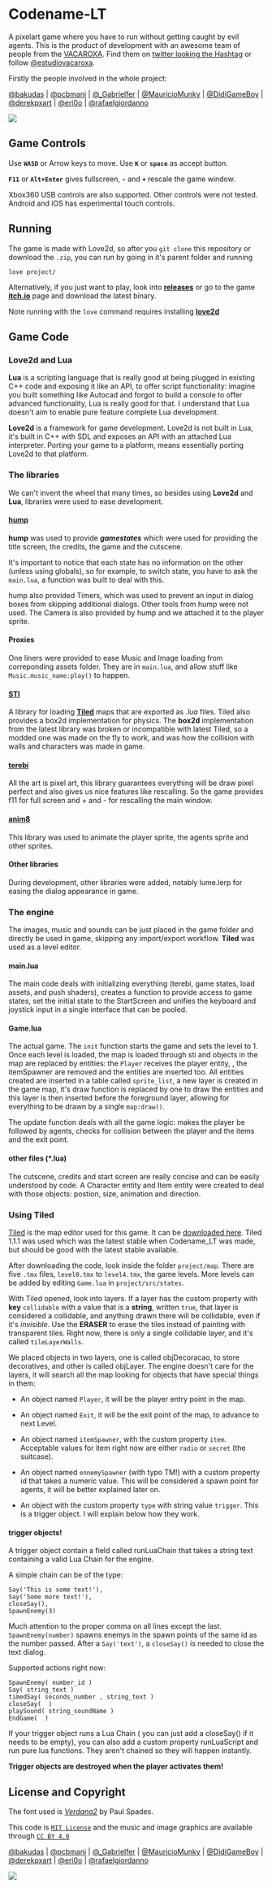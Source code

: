 # Codename-LT

A pixelart game where you have to run without getting caught by evil agents. 
This is the product of development with an awesome team of people from the 
[VACAROXA](https://apoia.se/vacaroxa). Find them on 
[twitter looking the Hashtag](https://twitter.com/hashtag/vacaroxa?src=hash)
or follow [@estudiovacaroxa](https://twitter.com/estudiovacaroxa).

Firstly the people involved in the whole project:

[@bakudas](https://twitter.com/bakudas) | [@pcbmani](https://twitter.com/pcbmani) | [@_Gabrielfer](https://twitter.com/_Gabrielfer) | [@MauricioMunky](https://twitter.com/MauricioMunky) | [@DidiGameBoy](https://twitter.com/DidiGameBoy) | [@derekpxart](https://twitter.com/derekpxart) | [@eri0o](https://twitter.com/eri0o) | [@rafaelgiordanno](https://twitter.com/rafaelgiordanno)

![](project/img/logo.png)

## Game Controls

Use **`WASD`** or Arrow keys to move. Use **`K`** or **`space`** as accept button.

**`F11`** or **`Alt+Enter`** gives fullscreen, **`-`** and **`+`** rescale the game window.

Xbox360 USB controls are also supported. Other controls were not tested. 
Android and iOS has experimental touch controls.

## Running

The game is made with Love2d, so after you `git clone` this repository or
download the `.zip`, you can run by going in it's parent folder and running

    love project/

Alternatively, if you just want to play, look into [**releases**](https://github.com/VacaRoxa/CodenameLT/releases) 
or go to the game [**itch.io**](https://bakudas.itch.io/clt) page and download the latest binary.

Note running with the `love` command requires installing [**love2d**](https://love2d.org/)

## Game Code

### Love2d and Lua

**Lua** is a scripting language that is really good at being plugged in existing 
C++ code and exposing it like an API, to offer script functionality: imagine you
built something like Autocad and forgot to build a console to offer advanced 
functionality, Lua is really good for that. I understand that Lua doesn't aim to
enable pure feature complete Lua development.

**Love2d** is a framework for game development. Love2d is not built in Lua, it's
built in C++ with SDL and exposes an API with an attached Lua interpreter. 
Porting your game to a platform, means essentially porting Love2d to that 
platform. 

### The libraries

We can't invent the wheel that many times, so besides using **Love2d** and **Lua**,
libraries were used to ease development.

#### [hump](https://github.com/vrld/hump) 

**hump** was used to provide ***gamestates*** which were used for providing the title screen, 
the credits, the game and the cutscene. 

It's important to notice that each state has no information on the other (unless
using globals), so for example, to switch state, you have to ask the `main.lua`,
a function was built to deal with this.

hump also provided Timers, which was used to prevent an input in dialog boxes
from skipping additional  dialogs. Other tools from hump were not used. The Camera 
is also provided by hump and we attached it to the player sprite.

#### Proxies

One liners were provided to ease Music and Image loading from correponding
assets folder. They are in `main.lua`, and allow stuff like 
`Music.music_name:play()` to happen.

#### [STI](https://github.com/karai17/Simple-Tiled-Implementation) 

A library for loading [**Tiled**](http://www.mapeditor.org/) maps that are 
exported as *.lua* files. Tiled also provides a box2d implementation for physics.
The **box2d** implementation from the latest library was broken or incompatible
with latest Tiled, so a modded one was made on the fly to work, and was how the
collision with walls and characters was made in game.

#### [terebi](https://github.com/oniietzschan/terebi)

All the art is pixel art, this library guarantees everything will be draw pixel
perfect and also gives us nice features like rescalling. So the game provides 
f11 for full screen and + and - for rescalling the main window.

#### [anim8](https://github.com/kikito/anim8)

This library was used to animate the player sprite, the agents sprite and other
sprites.

#### Other libraries

During development, other libraries were added, notably lume.lerp for easing 
the dialog appearance in game. 

### The engine

The images, music and sounds can be just placed in the game folder and directly
be used in game, skipping any import/export workflow. **Tiled** was used as a
level editor. 

#### main.lua

The main code deals with initializing everything (terebi, game states, load 
assets, and push shaders), creates a function to provide access to game states,
set the initial state to the StartScreen and unifies the keyboard and joystick
input in a single interface that can be pooled.

#### Game.lua

The actual game. The `init` function starts the game and sets the level to 1. 
Once each level is loaded, the map is loaded through sti and objects in the 
map are replaced by entities: the `Player` receives the player entity, , the
itemSpawner are removed and the entities are inserted too. All entities 
created are inserted in a table called `sprite_list`, a new layer is created
in the game map, it's draw function is replaced by one to draw the entities
and this layer is then inserted before the foreground layer, allowing for 
everything to be drawn by a single `map:draw()`.

The update function deals with all the game logic: makes the player be 
followed by agents, checks for collision between the player and the items and
the exit point.

#### other files (*.lua)

The cutscene, credits and start screen are really concise and can be easily 
understood by code. A Character entity and Item entity were created to deal 
with those objects: postion, size, animation and direction.

### Using Tiled

  [Tiled](http://www.mapeditor.org/) is the map editor used for this game. 
It can be [downloaded here](https://thorbjorn.itch.io/tiled). Tiled 1.1.1 was
used which was the latest stable when Codename_LT was made, but should be good
with the latest stable available.

After downloading the code, look inside the folder `project/map`. There are 
five `.tmx` files, `level0.tmx` to `level4.tmx`, the game levels. More levels 
can be added by editing `Game.lua` in `project/src/states`.

With Tiled opened, look into layers. If a layer has the custom property with **key**
`collidable` with a value that is a **string**, written `true`, that layer is considered
a collidable, and anything drawn there will be collidable, even if it's *invisible*. 
Use the **ERASER** to erase the tiles instead of painting with transparent tiles. 
Right now, there is only a single collidable layer, and it's called `tileLayerWalls`.

We placed objects in two layers, one is called objDecoracao, to store decoratives, and
other is called objLayer. The engine doesn't care for the layers, it will search all the
map looking for objects that have special things in them:

- An object named `Player`, it will be the player entry point in the map.

- An object named `Exit`, it will be the exit point of the map, to advance to next Level.

- An object named `itemSpawner`, with the custom property `item`. Acceptable values for
item right now are either `radio` or `secret` (the suitcase).

- An object named `ennemySpawner` (with typo TM!) with a custom property id that takes a
numeric value. This will be considered a spawn point for agents, it will be better explained
later on.

- An object with the custom property `type` with string value `trigger`. This is a trigger object.
I will explain below how they work.

#### trigger objects!

A trigger object contain a field called runLuaChain that takes a string text containing a valid
Lua Chain for the engine. 

A simple chain can be of the type:

    Say('This is some text!'),
    Say('Some more text!'),
    closeSay(),
    SpawnEnemy(3)

Much attention to the proper comma on all lines except the last. `SpawnEnemy(number)` spawns enemys
in the spawn points of the same id as the number passed. After a `Say('text')`, a `closeSay()` is needed
to close the text dialog. 

Supported actions right now:

    SpawnEnemy( number_id )
    Say( string_text )
    timedSay( seconds_number , string_text )
    closeSay(  )
    playSound( string_soundName )
    EndGame(  )


If your trigger object runs a Lua Chain ( you can just add a closeSay() if it needs to be empty), you 
can also add a custom property runLuaScript and run pure lua functions. They aren't chained so they will
happen instantly.

**Trigger objects are destroyed when the player activates them!**

## License and Copyright

The font used is [*Verdana2*](http://www.pentacom.jp/pentacom/bitfontmaker2/gallery/?id=278) by Paul Spades.

This code is [`MIT License`](LICENSE) and the music and image graphics are available through [`CC BY 4.0`](COPYRIGHT)

[@bakudas](https://twitter.com/bakudas) | [@pcbmani](https://twitter.com/pcbmani) | [@_Gabrielfer](https://twitter.com/_Gabrielfer) | [@MauricioMunky](https://twitter.com/MauricioMunky) | [@DidiGameBoy](https://twitter.com/DidiGameBoy) | [@derekpxart](https://twitter.com/derekpxart) | [@eri0o](https://twitter.com/eri0o) | [@rafaelgiordanno](https://twitter.com/rafaelgiordanno)

![](project/img/vaca_splash.png)

